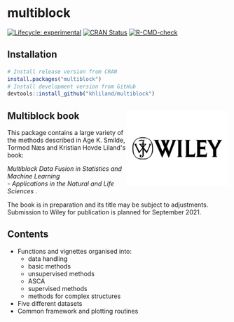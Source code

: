 # multiblock

<!-- badges: start -->
[![Lifecycle: experimental](https://img.shields.io/badge/lifecycle-experimental-blue.svg)](https://www.tidyverse.org/lifecycle/#experimental)
[![CRAN Status](https://www.r-pkg.org/badges/version/multiblock)](https://cran.r-project.org/package=multiblock)
[![R-CMD-check](https://github.com/khliland/multiblock/workflows/check-standard/badge.svg)](https://github.com/khliland/multiblock/actions)
<!-- badges: end -->

## Installation

``` r
# Install release version from CRAN  
install.packages("multiblock")  
# Install development version from GitHub  
devtools::install_github("khliland/multiblock")
```

## Multiblock book <img src="man/figures/Wiley.png" align="right" alt="" width="232" />

This package contains a large variety of the methods described in Age K. Smilde, Tormod Næs and Kristian Hovde Liland's book:  

_Multiblock Data Fusion in Statistics and Machine Learning_  
 _- Applications in the Natural and Life Sciences_ .  

The book is in preparation and its title may be subject to adjustments. Submission to Wiley for publication is planned for September 2021.

## Contents

- Functions and vignettes organised into:
    - data handling
    - basic methods
    - unsupervised methods
    - ASCA
    - supervised methods
    - methods for complex structures
- Five different datasets
- Common framework and plotting routines
